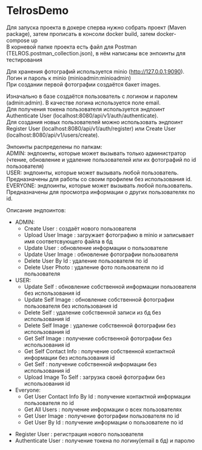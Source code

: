 # TelrosDemo

Для запуска проекта в докере сперва нужно собрать проект (Maven package), затем прописать в консоли docker build, затем docker-compose up\
В корневой папке проекта есть файл для Postman (TELROS.postman_collection.json), в нём написаны все энпоинты для тестирования

Для хранения фотографий используется minio (http://127.0.0.1:9090). Логин и пароль к minio (minioadmin:minioadmin)\
При создании первой фотографии создаётся бакет images.

Изначально в базе создаётся пользователь с логином и паролем (admin:admin). В качестве логина используется поле email.\
Для получения токена пользователя используется эндпоинт Authenticate User (localhost:8080/api/v1/auth/authenticate).\
Для создания новых пользователей можно использовать эндпоинт Register User (localhost:8080/api/v1/auth/register) или Create User (localhost:8080/api/v1/users/create).

Энпоинты распределены по папкам: \
  ADMIN: эндпоинты, которые может вызывать только администратор (чтение, обновление и удаление пользователей или их фотографий по id пользователя)\
  USER: эндпоинты, которые может вызывать любой пользователь. Предназначены для работы со своим профилем без использования id.\
  EVERYONE: эндпоинты, которые может вызывать любой пользователь. Предназначены для просмотра информации о других пользователях по id.

Описание эндпоинтов: 
 - ADMIN:
   + Create User : создаёт нового пользователя
   + Upload User Image : загружает фотографию в minio и записывает имя соответсвующего файла в бд
   + Update User : обновление информации о пользователе
   + Update User Image : обновление фотографии пользователя
   + Delete User By Id : удаление пользователя по id
   + Delete User Photo : удаление фото пользователя по id пользователя
 - USER: 
   + Update Self : обновление собственной информации пользователя без использования id
   + Update Self Image : обновление собственной фотографии пользователя без использования id
   + Delete Self : удаление собственной записи из бд без использования id
   + Delete Self Image :  удаление собственной фотографии без использования id
   + Get Self Image : получение собственной фотографии без использования id
   + Get Self Contact Info : получение собственной контактной информации без использования id
   + Get Self : получение собственной информации без использования id
   + Upload Image To Self : загрузка своей фотографии без использования id
- Everyone: 
   + Get User Contact Info By Id : получение контактной информации пользователя по id
   + Get All Users : получение информации о всех пользователях
   + Get User Image : получение фотографии пользователя по id
   + Get User By Id : получение информации о пользователе по id
+ Register User : регистрация нового пользователя 
+ Authenticate User : получение токена по логину(email в бд) и паролю
  








    

